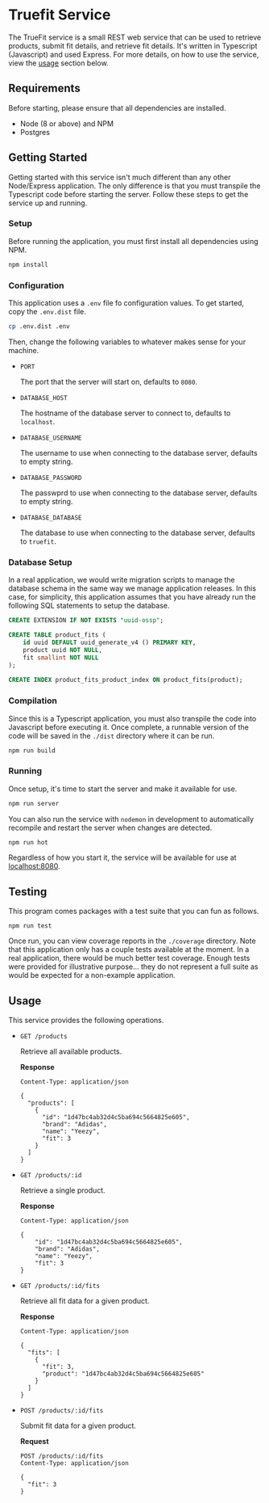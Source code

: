 Truefit Service
===============

The TrueFit service is a small REST web service that can be used to retrieve products, submit fit details,
and retrieve fit details. It's written in Typescript (Javascript) and used Express. For more details, on 
how to use the service, view the [usage](#usage) section below.

## Requirements

Before starting, please ensure that all dependencies are installed.

- Node (8 or above) and NPM
- Postgres

## Getting Started

Getting started with this service isn't much different than any other Node/Express application. The only
difference is that you must transpile the Typescript code before starting the server. Follow these steps 
to get the service up and running.

### Setup

Before running the application, you must first install all dependencies using NPM.

```bash
npm install
```

### Configuration

This application uses a `.env` file fo configuration values. To get started, copy the `.env.dist` file.

```bash
cp .env.dist .env
```

Then, change the following variables to whatever makes sense for your machine.

- `PORT`

  The port that the server will start on, defaults to `8080`.

- `DATABASE_HOST`

  The hostname of the database server to connect to, defaults to `localhost`.

- `DATABASE_USERNAME`

  The username to use when connecting to the database server, defaults to empty string.

- `DATABASE_PASSWORD`

  The passwprd to use when connecting to the database server, defaults to empty string.
  
- `DATABASE_DATABASE`

  The database to use when connecting to the database server, defaults to `truefit`.

### Database Setup

In a real application, we would write migration scripts to manage the database schema in the same way we
manage application releases. In this case, for simplicity, this application assumes that you have already
run the following SQL statements to setup the database.

```sql
CREATE EXTENSION IF NOT EXISTS "uuid-ossp";

CREATE TABLE product_fits (
    id uuid DEFAULT uuid_generate_v4 () PRIMARY KEY,
    product uuid NOT NULL,
    fit smallint NOT NULL
);
	
CREATE INDEX product_fits_product_index ON product_fits(product);
```

### Compilation

Since this is a Typescript application, you must also transpile the code into Javascript before executing it. 
Once complete, a runnable version of the code will be saved in the `./dist` directory where it can be run.

```bash
npm run build
```

### Running

Once setup, it's time to start the server and make it available for use.

```bash
npm run server
```

You can also run the service with `nodemon` in development to automatically recompile and restart the server 
when changes are detected.

```bash
npm run hot
```

Regardless of how you start it, the service will be available for use at [localhost:8080](http://localhost:8080).


## Testing

This program comes packages with a test suite that you can fun as follows.

``` 
npm run test
```

Once run, you can view coverage reports in the `./coverage` directory. Note that this application only has a couple
tests available at the moment. In a real application, there would be much better test coverage. Enough tests were 
provided for illustrative purpose... they do not represent a full suite as would be expected for a non-example
application.

## Usage

This service provides the following operations.

- `GET /products`

  Retrieve all available products.
  
  **Response**
  
  ```
  Content-Type: application/json

  {
    "products": [
      {
        "id": "1d47bc4ab32d4c5ba694c5664825e605",
        "brand": "Adidas",
        "name": "Yeezy",
        "fit": 3
      }
    ]
  }
  ```

- `GET /products/:id`

  Retrieve a single product.
  
  **Response**
  
    ```
    Content-Type: application/json
  
    {
        "id": "1d47bc4ab32d4c5ba694c5664825e605",
        "brand": "Adidas",
        "name": "Yeezy",
        "fit": 3
    }
    ```

- `GET /products/:id/fits`

  Retrieve all fit data for a given product.
  
  **Response**
  
  ```
  Content-Type: application/json
  
  {
    "fits": [
      {
        "fit": 3,
        "product": "1d47bc4ab32d4c5ba694c5664825e605"
      }
    ]
  }
  ```

- `POST /products/:id/fits`

  Submit fit data for a given product.
  
  **Request**
  
  ```
  POST /products/:id/fits
  Content-Type: application/json
  
  {
    "fit": 3
  }
  ```
  